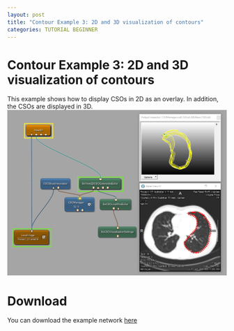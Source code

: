 ```yaml
---
layout: post
title: "Contour Example 3: 2D and 3D visualization of contours"
categories: TUTORIAL BEGINNER
---
```


# Contour Example 3: 2D and 3D visualization of contours
This example shows how to display CSOs in 2D as an overlay. In addition, the CSOs are displayed in 3D.
![Screenshot](/categories/data_objects/contours/example3/image.png)

# Download
You can download the example network [here](/categories/data_objects/contours/example3/ContourExample3.mlab)
